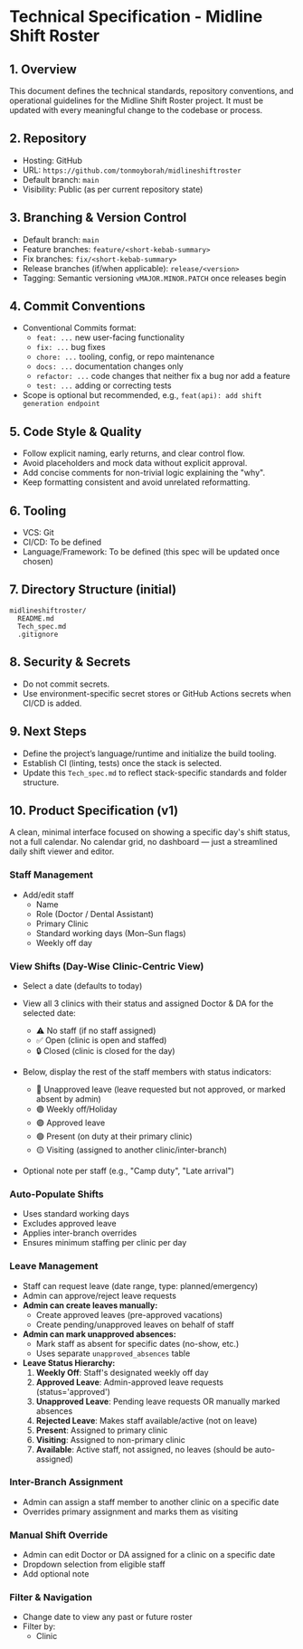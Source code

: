 # Technical Specification - Midline Shift Roster

## 1. Overview
This document defines the technical standards, repository conventions, and operational guidelines for the Midline Shift Roster project. It must be updated with every meaningful change to the codebase or process.

## 2. Repository
- Hosting: GitHub
- URL: `https://github.com/tonmoyborah/midlineshiftroster`
- Default branch: `main`
- Visibility: Public (as per current repository state)

## 3. Branching & Version Control
- Default branch: `main`
- Feature branches: `feature/<short-kebab-summary>`
- Fix branches: `fix/<short-kebab-summary>`
- Release branches (if/when applicable): `release/<version>`
- Tagging: Semantic versioning `vMAJOR.MINOR.PATCH` once releases begin

## 4. Commit Conventions
- Conventional Commits format:
  - `feat: ...` new user-facing functionality
  - `fix: ...` bug fixes
  - `chore: ...` tooling, config, or repo maintenance
  - `docs: ...` documentation changes only
  - `refactor: ...` code changes that neither fix a bug nor add a feature
  - `test: ...` adding or correcting tests
- Scope is optional but recommended, e.g., `feat(api): add shift generation endpoint`

## 5. Code Style & Quality
- Follow explicit naming, early returns, and clear control flow.
- Avoid placeholders and mock data without explicit approval.
- Add concise comments for non-trivial logic explaining the "why".
- Keep formatting consistent and avoid unrelated reformatting.

## 6. Tooling
- VCS: Git
- CI/CD: To be defined
- Language/Framework: To be defined (this spec will be updated once chosen)

## 7. Directory Structure (initial)
```
midlineshiftroster/
  README.md
  Tech_spec.md
  .gitignore
```

## 8. Security & Secrets
- Do not commit secrets.
- Use environment-specific secret stores or GitHub Actions secrets when CI/CD is added.

## 9. Next Steps
- Define the project’s language/runtime and initialize the build tooling.
- Establish CI (linting, tests) once the stack is selected.
- Update this `Tech_spec.md` to reflect stack-specific standards and folder structure.

## 10. Product Specification (v1)

A clean, minimal interface focused on showing a specific day's shift status, not a full calendar. No calendar grid, no dashboard — just a streamlined daily shift viewer and editor.

### Staff Management
- Add/edit staff
  - Name
  - Role (Doctor / Dental Assistant)
  - Primary Clinic
  - Standard working days (Mon–Sun flags)
  - Weekly off day

### View Shifts (Day-Wise Clinic-Centric View)
- Select a date (defaults to today)
- View all 3 clinics with their status and assigned Doctor & DA for the selected date:
  - ⚠️ No staff (if no staff assigned)
  - ✅ Open (clinic is open and staffed)
  - 🔒 Closed (clinic is closed for the day)

- Below, display the rest of the staff members with status indicators:
  - 🔴 Unapproved leave (leave requested but not approved, or marked absent by admin)
  - 🟣 Weekly off/Holiday
  - 🟣 Approved leave
  - 🟢 Present (on duty at their primary clinic)
  - 🟡 Visiting (assigned to another clinic/inter-branch)
- Optional note per staff (e.g., "Camp duty", "Late arrival")

### Auto-Populate Shifts
- Uses standard working days
- Excludes approved leave
- Applies inter-branch overrides
- Ensures minimum staffing per clinic per day

### Leave Management
- Staff can request leave (date range, type: planned/emergency)
- Admin can approve/reject leave requests
- **Admin can create leaves manually:**
  - Create approved leaves (pre-approved vacations)
  - Create pending/unapproved leaves on behalf of staff
- **Admin can mark unapproved absences:**
  - Mark staff as absent for specific dates (no-show, etc.)
  - Uses separate `unapproved_absences` table
- **Leave Status Hierarchy:**
  1. **Weekly Off**: Staff's designated weekly off day
  2. **Approved Leave**: Admin-approved leave requests (status='approved')
  3. **Unapproved Leave**: Pending leave requests OR manually marked absences
  4. **Rejected Leave**: Makes staff available/active (not on leave)
  5. **Present**: Assigned to primary clinic
  6. **Visiting**: Assigned to non-primary clinic
  7. **Available**: Active staff, not assigned, no leaves (should be auto-assigned)

### Inter-Branch Assignment
- Admin can assign a staff member to another clinic on a specific date
- Overrides primary assignment and marks them as visiting

### Manual Shift Override
- Admin can edit Doctor or DA assigned for a clinic on a specific date
- Dropdown selection from eligible staff
- Add optional note

### Filter & Navigation
- Change date to view any past or future roster
- Filter by:
  - Clinic 





